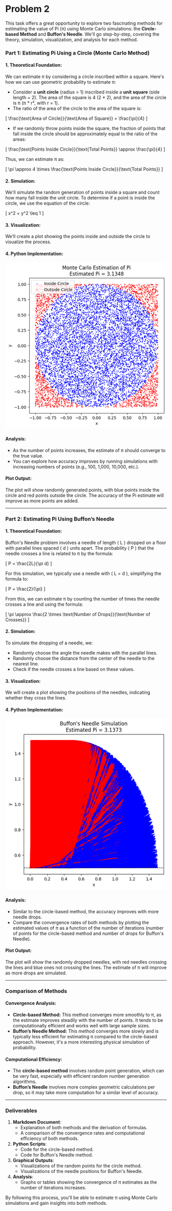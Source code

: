 # Problem 2
This task offers a great opportunity to explore two fascinating methods for estimating the value of Pi (π) using Monte Carlo simulations: the **Circle-based Method** and **Buffon's Needle**. We'll go step-by-step, covering the theory, simulation, visualization, and analysis for each method.

### **Part 1: Estimating Pi Using a Circle (Monte Carlo Method)**

#### **1. Theoretical Foundation:**

We can estimate π by considering a circle inscribed within a square. Here's how we can use geometric probability to estimate π:

- Consider a **unit circle** (radius = 1) inscribed inside a **unit square** (side length = 2). The area of the square is 4 (2 * 2), and the area of the circle is π (π * r², with r = 1).
- The ratio of the area of the circle to the area of the square is:

\[
\frac{\text{Area of Circle}}{\text{Area of Square}} = \frac{\pi}{4}
\]

- If we randomly throw points inside the square, the fraction of points that fall inside the circle should be approximately equal to the ratio of the areas:

\[
\frac{\text{Points Inside Circle}}{\text{Total Points}} \approx \frac{\pi}{4}
\]

Thus, we can estimate π as:

\[
\pi \approx 4 \times \frac{\text{Points Inside Circle}}{\text{Total Points}}
\]

#### **2. Simulation:**

We'll simulate the random generation of points inside a square and count how many fall inside the unit circle. To determine if a point is inside the circle, we use the equation of the circle:

\[
x^2 + y^2 \leq 1
\]

#### **3. Visualization:**

We’ll create a plot showing the points inside and outside the circle to visualize the process.

#### **4. Python Implementation:**

![alt text](image-15.png)

#### **Analysis:**
- As the number of points increases, the estimate of π should converge to the true value.
- You can explore how accuracy improves by running simulations with increasing numbers of points (e.g., 100, 1,000, 10,000, etc.).
  
#### **Plot Output:**
The plot will show randomly generated points, with blue points inside the circle and red points outside the circle. The accuracy of the Pi estimate will improve as more points are added.

---

### **Part 2: Estimating Pi Using Buffon’s Needle**

#### **1. Theoretical Foundation:**

Buffon's Needle problem involves a needle of length \( L \) dropped on a floor with parallel lines spaced \( d \) units apart. The probability \( P \) that the needle crosses a line is related to π by the formula:

\[
P = \frac{2L}{\pi d}
\]

For this simulation, we typically use a needle with \( L = d \), simplifying the formula to:

\[
P = \frac{2}{\pi}
\]

From this, we can estimate π by counting the number of times the needle crosses a line and using the formula:

\[
\pi \approx \frac{2 \times \text{Number of Drops}}{\text{Number of Crosses}}
\]

#### **2. Simulation:**

To simulate the dropping of a needle, we:
- Randomly choose the angle the needle makes with the parallel lines.
- Randomly choose the distance from the center of the needle to the nearest line.
- Check if the needle crosses a line based on these values.

#### **3. Visualization:**

We will create a plot showing the positions of the needles, indicating whether they cross the lines.

#### **4. Python Implementation:**
![alt text](image-16.png)

#### **Analysis:**
- Similar to the circle-based method, the accuracy improves with more needle drops.
- Compare the convergence rates of both methods by plotting the estimated values of π as a function of the number of iterations (number of points for the circle-based method and number of drops for Buffon's Needle).

#### **Plot Output:**
The plot will show the randomly dropped needles, with red needles crossing the lines and blue ones not crossing the lines. The estimate of π will improve as more drops are simulated.

---

### **Comparison of Methods**

#### **Convergence Analysis:**
- **Circle-based Method:** This method converges more smoothly to π, as the estimate improves steadily with the number of points. It tends to be computationally efficient and works well with large sample sizes.
- **Buffon’s Needle Method:** This method converges more slowly and is typically less efficient for estimating π compared to the circle-based approach. However, it's a more interesting physical simulation of probability.

#### **Computational Efficiency:**
- The **circle-based method** involves random point generation, which can be very fast, especially with efficient random number generation algorithms.
- **Buffon’s Needle** involves more complex geometric calculations per drop, so it may take more computation for a similar level of accuracy.

---

### **Deliverables**
1. **Markdown Document**:
   - Explanation of both methods and the derivation of formulas.
   - A comparison of the convergence rates and computational efficiency of both methods.
2. **Python Scripts**:
   - Code for the circle-based method.
   - Code for Buffon's Needle method.
3. **Graphical Outputs**:
   - Visualizations of the random points for the circle method.
   - Visualizations of the needle positions for Buffon's Needle.
4. **Analysis**:
   - Graphs or tables showing the convergence of π estimates as the number of iterations increases.

By following this process, you'll be able to estimate π using Monte Carlo simulations and gain insights into both methods.